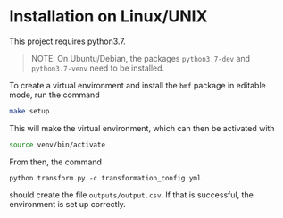 # Installation on Linux/UNIX

This project requires python3.7.

> NOTE: On Ubuntu/Debian, the packages `python3.7-dev` and `python3.7-venv` need to be installed.

To create a virtual environment and install the `bmf` package in editable mode, run the command

```bash
make setup
```

This will make the virtual environment, which can then be activated with
```bash
source venv/bin/activate
```

From then, the command
```
python transform.py -c transformation_config.yml
```
should create the file `outputs/output.csv`. If that is successful, the environment is set up correctly.
